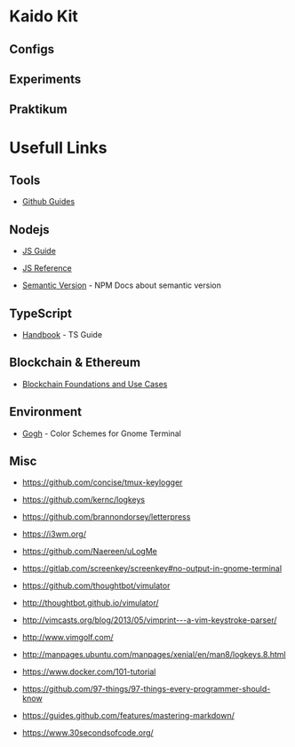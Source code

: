 # Kaido Kit

## Configs

## Experiments

## Praktikum

# Usefull Links

## Tools

- [Github Guides](https://guides.github.com/)

## Nodejs

- [JS Guide](https://developer.mozilla.org/en-US/docs/Web/JavaScript/Guide)

- [JS Reference](https://developer.mozilla.org/en-US/docs/Web/JavaScript/Reference)

- [Semantic Version](https://docs.npmjs.com/about-semantic-versioning) - NPM Docs about semantic version

## TypeScript

- [Handbook](https://www.staging-typescript.org/docs/handbook/) - TS Guide

## Blockchain & Ethereum

- [Blockchain Foundations and Use Cases](https://www.coursera.org/learn/blockchain-foundations-and-use-cases)

## Environment

- [Gogh](https://mayccoll.github.io/Gogh/) - Color Schemes for Gnome Terminal

## Misc

- https://github.com/concise/tmux-keylogger

- https://github.com/kernc/logkeys

- https://github.com/brannondorsey/letterpress

- https://i3wm.org/

- https://github.com/Naereen/uLogMe

- https://gitlab.com/screenkey/screenkey#no-output-in-gnome-terminal

- https://github.com/thoughtbot/vimulator

- http://thoughtbot.github.io/vimulator/

- http://vimcasts.org/blog/2013/05/vimprint---a-vim-keystroke-parser/

- http://www.vimgolf.com/

- http://manpages.ubuntu.com/manpages/xenial/en/man8/logkeys.8.html

- https://www.docker.com/101-tutorial

- https://github.com/97-things/97-things-every-programmer-should-know

- https://guides.github.com/features/mastering-markdown/

- https://www.30secondsofcode.org/
